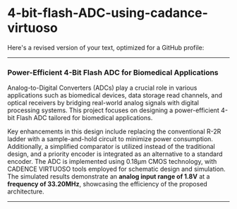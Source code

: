 # 4-bit-flash-ADC-using-cadance-virtuoso
Here's a revised version of your text, optimized for a GitHub profile:  

---

### Power-Efficient 4-Bit Flash ADC for Biomedical Applications  

Analog-to-Digital Converters (ADCs) play a crucial role in various applications such as biomedical devices, data storage read channels, and optical receivers by bridging real-world analog signals with digital processing systems. This project focuses on designing a power-efficient 4-bit Flash ADC tailored for biomedical applications.  

Key enhancements in this design include replacing the conventional R-2R ladder with a sample-and-hold circuit to minimize power consumption. Additionally, a simplified comparator is utilized instead of the traditional design, and a priority encoder is integrated as an alternative to a standard encoder. The ADC is implemented using 0.18μm CMOS technology, with CADENCE VIRTUOSO tools employed for schematic design and simulation. The simulated results demonstrate an **analog input range of 1.8V** at a **frequency of 33.20MHz**, showcasing the efficiency of the proposed architecture.  

---

